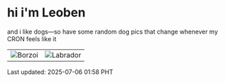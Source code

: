 # hi i'm Leoben

and i like dogs—so have some random dog pics that change whenever my CRON feels like it

|  |  |
|--------|----------|
| ![Borzoi](https://random-dog-vercel.vercel.app/api/random-borzoi?v=1751738321) | ![Labrador](https://random-dog-vercel.vercel.app/api/random-labrador?v=1751738321) |

Last updated: 2025-07-06 01:58 PHT
